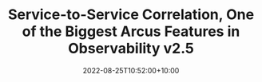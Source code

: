 ---
title: "Service-to-Service Correlation, One of the Biggest Arcus Features in Observability v2.5"
date: 2022-08-25T10:52:00+10:00
description: Arcus Observability v2.5 marks a new era in telemetry and correlation functionality. The service-to-service correlation is finally here! Let's take a look at the latest changes in this topic and any other additions.
articleUrl: https://www.codit.eu/blog/service-to-service-correlation-one-of-the-biggest-arcus-features-in-observability-v2-5/
---